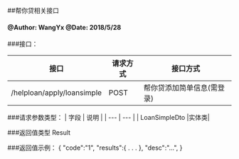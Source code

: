 ##帮你贷相关接口
    
#### @Author: WangYx @Date: 2018/5/28 

###接口： 

| 接口 | 请求方式 | 接口方式 |
| ---  | --- | --- |
| /helploan/apply/loansimple | POST | 帮你贷添加简单信息(需登录) |

###请求参数类型：
| 字段 | 说明 |
| ---  | --- |
| LoanSimpleDto |实体类|

###返回值类型
    Result
    
###返回值示例：
    {
        "code":"1",
        "results":{
            .
            .
            .
        },
        "desc":"...",
    }